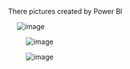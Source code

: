 There pictures created by Power BI

&emsp;
  ![image](https://github.com/user-attachments/assets/2cc9dc5c-ee06-4fb0-811c-945e43a31fe6)
&emsp;

&emsp;
&emsp;
 ![image](https://github.com/user-attachments/assets/952f73b5-4f16-42f5-a3ce-0669b0a42406) 

&emsp;
&emsp;
![image](https://github.com/user-attachments/assets/702ab64a-9a80-42bc-a36b-c6a8cf170155)
